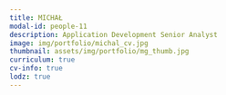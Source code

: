 ```yaml
---
title: MICHAŁ
modal-id: people-11
description: Application Development Senior Analyst
image: img/portfolio/michal_cv.jpg
thumbnail: assets/img/portfolio/mg_thumb.jpg
curriculum: true
cv-info: true
lodz: true
---
```

